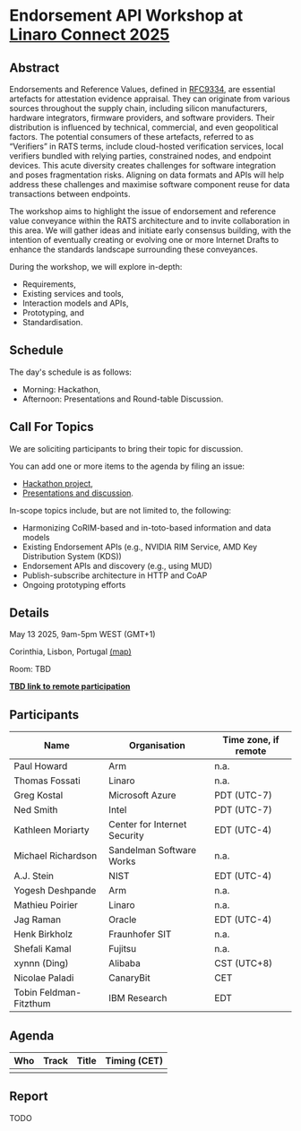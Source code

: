 # Endorsement API Workshop at [Linaro Connect 2025](https://www.linaro.org/connect)

## Abstract

Endorsements and Reference Values, defined in [RFC9334](https://www.ietf.org/rfc/rfc9334.html), are essential artefacts for attestation evidence appraisal.
They can originate from various sources throughout the supply chain, including silicon manufacturers, hardware integrators, firmware providers, and software providers.
Their distribution is influenced by technical, commercial, and even geopolitical factors.
The potential consumers of these artefacts, referred to as “Verifiers” in RATS terms, include cloud-hosted verification services, local verifiers bundled with relying parties, constrained nodes, and endpoint devices.
This acute diversity creates challenges for software integration and poses fragmentation risks.
Aligning on data formats and APIs will help address these challenges and maximise software component reuse for data transactions between endpoints.

The workshop aims to highlight the issue of endorsement and reference value conveyance within the RATS architecture and to invite collaboration in this area.
We will gather ideas and initiate early consensus building, with the intention of eventually creating or evolving one or more Internet Drafts to enhance the standards landscape surrounding these conveyances.

During the workshop, we will explore in-depth:
* Requirements,
* Existing services and tools,
* Interaction models and APIs,
* Prototyping, and
* Standardisation.

## Schedule

The day's schedule is as follows:
* Morning: Hackathon,
* Afternoon: Presentations and Round-table Discussion.

## Call For Topics

We are soliciting participants to bring their topic for discussion.

You can add one or more items to the agenda by filing an issue:
* [Hackathon project](https://github.com/rats-endorsements-distribution/linaro-connect-25/issues/new?template=hackathon-item.md),
* [Presentations and discussion](https://github.com/rats-endorsements-distribution/linaro-connect-25/issues/new?template=agenda-item.md).

In-scope topics include, but are not limited to, the following:

* Harmonizing CoRIM-based and in-toto-based information and data models
* Existing Endorsement APIs (e.g., NVIDIA RIM Service, AMD Key Distribution System (KDS))
* Endorsement APIs and discovery (e.g., using MUD)
* Publish-subscribe architecture in HTTP and CoAP
* Ongoing prototyping efforts

## Details

May 13 2025, 9am-5pm WEST (GMT+1)

Corinthia, Lisbon, Portugal [(map)](https://www.openstreetmap.org/way/101941942#map=19/38.738712/-9.166492)

Room: TBD

[**TBD link to remote participation**](TODO)

## Participants

| Name | Organisation | Time zone, if remote |
|--|--|--|
| Paul Howard | Arm | n.a. |
| Thomas Fossati | Linaro | n.a. |
| Greg Kostal | Microsoft Azure | PDT (UTC-7) |
| Ned Smith | Intel | PDT (UTC-7) |
| Kathleen Moriarty | Center for Internet Security | EDT (UTC-4) |
| Michael Richardson | Sandelman Software Works | n.a. |
| A.J. Stein | NIST | EDT (UTC-4) |
| Yogesh Deshpande | Arm | n.a. |
| Mathieu Poirier | Linaro | n.a. |
| Jag Raman | Oracle | EDT (UTC-4) |
| Henk Birkholz | Fraunhofer SIT | n.a. |
| Shefali Kamal | Fujitsu | n.a. |
| xynnn (Ding) | Alibaba | CST (UTC+8) |
| Nicolae Paladi | CanaryBit | CET |
| Tobin Feldman-Fitzthum | IBM Research | EDT |


## Agenda

| Who | Track | Title | Timing (CET) |
|--|--|--|--|
| | | | |

## Report

TODO
